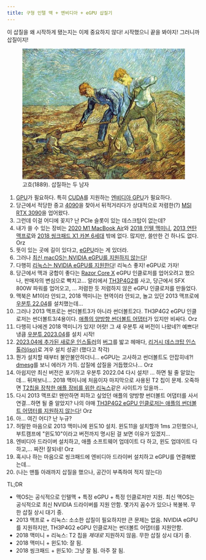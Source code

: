 ```yaml
---
title: 구형 인텔 맥 + 엔비디아 + eGPU 삽질기
---
```


이 삽질을 왜 시작하게 됐는지는 이제 중요하지 않다! 시작했으니 끝을 봐야지! 그러니까 삽질이지!

<figure>
  <img src="/files/sapzil-gogh.jpg">
  <figcaption>고흐(1889). 삽질하는 두 남자</figcaption>
</figure>

1. [GPU](https://en.wikipedia.org/wiki/Graphics_processing_unit)가 필요하다. 특히 [CUDA](https://en.wikipedia.org/wiki/CUDA)를 지원하는 [엔비디아 GPU](https://developer.nvidia.com/cuda-gpus)가 필요하다.
2. 당근에서 적당한 중고 [4090](https://www.nvidia.com/ko-kr/geforce/graphics-cards/40-series/rtx-4090/)을 찾아서 뒤적거리다가 상대적으로 저렴한(?) [MSI RTX 3090](https://www.msi.com/Graphics-Card/GeForce-RTX-3090-GAMING-X-TRIO-24G)을 업어왔다.
3. 그런데 이걸 어디에 꽂지? 난 PCIe 슬롯이 있는 데스크탑이 없는데?
4. 내가 쓸 수 있는 장비는 [2020 M1 MacBook Air](https://support.apple.com/kb/SP825)와 [2018 인텔 맥미니](https://support.apple.com/kb/SP782), [2013 연탄 맥프로](https://support.apple.com/kb/sp697)와 [2018 씽크패드 X1 카본 6세대](https://en.wikipedia.org/wiki/ThinkPad_X1_series#X1_Carbon_(6th_Gen)) 밖에 없다. 많지만, 쓸만한 건 하나도 없다. Orz
5. 뜻이 있는 곳에 길이 있다고, [eGPU](https://egpu.io/)라는 게 있더라.
6. 그러나 [최신 macOS는 NVIDIA eGPU를 지원하지 않는다](https://support.apple.com/HT208544)!
7. 다행히 [리눅스는 NVIDIA eGPU를 지원한다](https://developer.nvidia.com/blog/accelerating-machine-learning-on-a-linux-laptop-with-an-external-gpu/)! 리눅스 좋지! eGPU로 가자!
8. 당근에서 맥과 궁합이 좋다는 [Razor Core X](https://www.razer.com/kr-kr/gaming-egpus/razer-core-x) eGPU 인클로저를 업어오려고 했으나, 판매자의 변심으로 빡치고... 알리에서 [TH3P4G2](https://egpu.io/exp-gdc-th3p4g2-thunderbolt-gpu-dock-review/)를 사고, 당근에서 SFX 800W 파워를 업어오고, ... 저렴한 듯 저렴하지 않은 eGPU 인클로저를 만들었다.
9. 맥북은 M1이라 안되고, 2018 맥미니는 현역이라 안되고, 놀고 있던 2013 맥프로에 [우분투 22.04](https://releases.ubuntu.com/jammy/)를 설치했는데...
10. 그러나 2013 맥프로는 썬더볼트3가 아니라 썬더볼트2다. TH3P4G2 eGPU 인클로저는 썬더볼트3/4용이다. [애플의 양방향 썬더볼트 어댑터](https://support.apple.com/HT207266)가 있지만 비싸다. Orz
11. 다행히 나에겐 2018 맥미니가 있지! 어랏! 그 새 우분투 새 버전이 나왔네?! 예쁘다! 냉큼 [우분투 2023.04](https://releases.ubuntu.com/lunar/)를 설치 시작!
12. [2023.04에 추가된 새로운 인스톨러](https://ubuntu.com/blog/how-we-designed-the-new-ubuntu-desktop-installer)의 [버그](https://github.com/canonical/ubuntu-desktop-installer/issues/1772)를 밟고 헤매다, [리거시 데스크탑 인스톨러(iso)](https://cdimage.ubuntu.com/releases/lunar/release/ubuntu-23.04-desktop-legacy-amd64.iso)로 겨우 설치 성공! (했다고 착각)
13. 뭔가 설치할 때부터 불안불안하더니... eGPU는 고사하고 썬더볼트도 안잡히네?! [dmesg](https://tldp.org/LDP/LG/issue59/nazario.html)를 보니 에러가 가득. 삽질에 삽질을 거듭했으나... Orz
14. 아쉽지만 최신 버전은 포기하고 우분투 2022.04 다시 설치! ... 하면 될 줄 알았는데... 뒤져보니... 2018 맥미니에 처음이자 마지막으로 사용된 T2 칩이 문제. 오죽하면 [T2칩을 장착한 애플 장비를 위한 리눅스](https://t2linux.org/)같은 사이트가 있을까...
15. 다시 2013 맥프로! 왠만하면 피하고 싶었던 애플의 양방향 썬더볼트 어댑터를 사서 연결...하면 될 줄 알았지? 나의 야매 [TH3P4G2 eGPU 인클로저는 애플의 썬더볼트 어댑터를 지원하지 않는다](https://www.reddit.com/r/eGPU/comments/x8oecp/comment/injv2k4/)! Orz
16. 아... 여긴 어디? 난 누규?
17. 허탈한 마음으로 2013 맥미니에 윈도10 설치. 윈도11을 설치할까 1ms 고민했으나, 부트캠프에 "윈도10"이라고 버전까지 명시된 걸 보면 이유가 있겠지...
18. 엔비디아 드라이버 설치하고, 애플 소프트웨어 업데이트 다 하고, 윈도 업데이트 다 하고,... 짜잔! 잘되네! Orz
19. 혹시나 하는 마음으로 씽크패드에 엔비디아 드라이버 설치하고 eGPU를 연결해봤는데...
20. (나는 맨틀 아래까지 삽질을 했으나, 공간이 부족하여 적지 않는다)

TL;DR

- 맥OS는 공식적으로 인텔맥 + 특정 eGPU + 특정 인클로저만 지원. 최신 맥OS는 공식적으로 최신 NVIDIA 드라이버를 지원 안함. 몇가지 꼼수가 있으나 복불복. 무한 삽질 상시 대기 중.
- 2013 맥프로 + 리눅스: 소소한 삽질이 필요하지만 큰 문제는 없음. NVIDIA eGPU를 지원하지만, TH3P4G2 eGPU 인클로저는 썬더볼트 어댑터를 지원안함.
- 2018 맥미니 + 리눅스: T2 칩을 *제대로* 지원하지 않음. 무한 삽질 상시 대기 중.
- 2018 맥미니 + 윈도10: 잘 됨.
- 2018 씽크패드 + 윈도10: 그냥 잘 됨. 아주 잘 됨.
